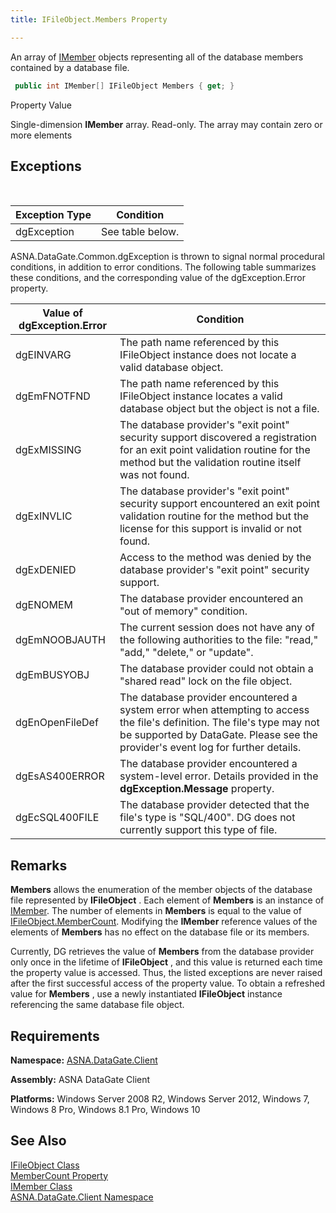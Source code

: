 ```yaml
---
title: IFileObject.Members Property

---
```


An array of [IMember](imember-class.html) objects representing all of the database members contained by a database file.

```cs
 public int IMember[] IFileObject Members { get; }
```


Property Value <p>Single-dimension **IMember** array. Read-only. The array may contain zero or more elements 
## Exceptions

<br />



| Exception Type | Condition |
| ---- | ---- |
| dgException | See table below. |



ASNA.DataGate.Common.dgException is thrown to signal normal procedural conditions, in addition to error conditions. The following table summarizes these conditions, and the corresponding value of the <span>dgException.Error</span> property.
<br />



| Value of dgException.Error | Condition |
| ---- | ---- |
| dgEINVARG | The path name referenced by this IFileObject instance does not locate a valid database object. |
| dgEmFNOTFND | The path name referenced by this IFileObject instance locates a valid database object but the object is not a file. |
| dgExMISSING | The database provider's "exit point" security support discovered a registration for an exit point validation routine for the method but the validation routine itself was not found. |
| dgExINVLIC | The database provider's "exit point" security support encountered an exit point validation routine for the method but the license for this support is invalid or not found. |
| dgExDENIED | Access to the method was denied by the database provider's "exit point" security support. |
| dgENOMEM | The database provider encountered an "out of memory" condition. |
| dgEmNOOBJAUTH | The current session does not have any of the following authorities to the file: "read," "add," "delete," or "update". |
| dgEmBUSYOBJ | The database provider could not obtain a "shared read" lock on the file object. |
| dgEnOpenFileDef | The database provider encountered a system error when attempting to access the file's definition. The file's type may not be supported by DataGate. Please see the provider's event log for further details. |
| dgEsAS400ERROR | The database provider encountered a system-level error. Details provided in the **dgException.Message** property. |
| dgEcSQL400FILE | The database provider detected that the file's type is "SQL/400". DG does not currently support this type of file. |



## Remarks

**Members** allows the enumeration of the member objects of the database file represented by **IFileObject** . Each element of **Members** is an instance of [IMember](imember-class.html). The number of elements in **Members** is equal to the value of [ IFileObject.MemberCount](ifile-object-class-member-count-property.html). Modifying the **IMember** reference values of the elements of **Members** has no effect on the database file or its members. 

Currently, DG retrieves the value of **Members** from the database provider only once in the lifetime of **IFileObject** , and this value is returned each time the property value is accessed. Thus, the listed exceptions are never raised after the first successful access of the property value. To obtain a refreshed value for **Members** , use a newly instantiated **IFileObject** instance referencing the same database file object.
## Requirements

**Namespace:** [ASNA.DataGate.Client](datagate-client-namespace.html) 

**Assembly:** ASNA DataGate Client

**Platforms:** Windows Server 2008 R2, Windows Server 2012, Windows 7, Windows 8 Pro, Windows 8.1 Pro, Windows 10
## See Also


[IFileObject Class](ifile-object-class.html)
      <br />
[MemberCount Property](ifile-object-class-member-count-property.html)
      <br />
[IMember Class](imember-class.html)
      <br />
[ASNA.DataGate.Client Namespace](datagate-client-namespace.html)

